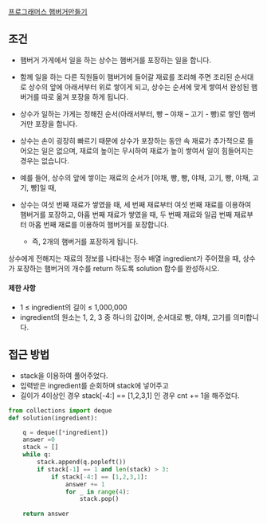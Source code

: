 [프로그래머스 햄버거만들기](https://school.programmers.co.kr/learn/courses/30/lessons/133502)


## 조건

- 햄버거 가게에서 일을 하는 상수는 햄버거를 포장하는 일을 합니다. 
- 함께 일을 하는 다른 직원들이 햄버거에 들어갈 재료를 조리해 주면 조리된 순서대로 상수의 앞에 아래서부터 위로 쌓이게 되고, 상수는 순서에 맞게 쌓여서 완성된 햄버거를 따로 옮겨 포장을 하게 됩니다. 
- 상수가 일하는 가게는 정해진 순서(아래서부터, 빵 – 야채 – 고기 - 빵)로 쌓인 햄버거만 포장을 합니다. 
- 상수는 손이 굉장히 빠르기 때문에 상수가 포장하는 동안 속 재료가 추가적으로 들어오는 일은 없으며, 재료의 높이는 무시하여 재료가 높이 쌓여서 일이 힘들어지는 경우는 없습니다.

- 예를 들어, 상수의 앞에 쌓이는 재료의 순서가 [야채, 빵, 빵, 야채, 고기, 빵, 야채, 고기, 빵]일 때, 
- 상수는 여섯 번째 재료가 쌓였을 때, 세 번째 재료부터 여섯 번째 재료를 이용하여 햄버거를 포장하고, 아홉 번째 재료가 쌓였을 때, 두 번째 재료와 일곱 번째 재료부터 아홉 번째 재료를 이용하여 햄버거를 포장합니다. 
  - 즉, 2개의 햄버거를 포장하게 됩니다.

상수에게 전해지는 재료의 정보를 나타내는 정수 배열 ingredient가 주어졌을 때, 상수가 포장하는 햄버거의 개수를 return 하도록 solution 함수를 완성하시오.


#### 제한 사항

- 1 ≤ ingredient의 길이 ≤ 1,000,000
- ingredient의 원소는 1, 2, 3 중 하나의 값이며, 순서대로 빵, 야채, 고기를 의미합니다.




## 접근 방법

- stack을 이용하여 풀어주었다.
- 입력받은 ingredient를 순회하며 stack에 넣어주고
- 길이가 4이상인 경우 stack[-4:] == [1,2,3,1] 인 경우 cnt += 1을 해주었다.

```python
from collections import deque
def solution(ingredient):

    q = deque([*ingredient])
    answer =0
    stack = []
    while q:
        stack.append(q.popleft())
        if stack[-1] == 1 and len(stack) > 3:
            if stack[-4:] == [1,2,3,1]:
                answer += 1
                for _ in range(4):
                    stack.pop()
            
    return answer
```
